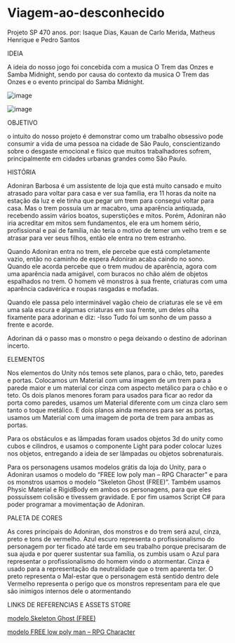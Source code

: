 # Viagem-ao-desconhecido
Projeto SP 470 anos.
por: Isaque Dias, Kauan de Carlo Merida, Matheus Henrique e Pedro Santos

IDEIA

A ideia do nosso jogo foi concebida com a musica O Trem das Onzes e Samba Midnight, sendo por causa do contexto da musica O Trem das Onzes e o evento principal do Samba Midnight.

![image](https://github.com/user-attachments/assets/665e4b37-cf8b-4e63-bb22-e6ca4b3466f3)

![image](https://github.com/user-attachments/assets/ee19c53b-0a00-4edf-bbc7-741cdec630e2)

OBJETIVO

o intuito do nosso projeto é demonstrar como um trabalho obsessivo pode consumir a vida de uma pessoa na cidade de São Paulo, conscientizando sobre o desgaste emocional e físico que muitos trabalhadores sofrem, principalmente em cidades urbanas grandes como São Paulo.

HISTÓRIA

Adoniran Barbosa é um assistente de loja que está muito cansado e muito atrasado para voltar para casa e ver sua família, era 11 horas da noite na estação da luz e ele tinha que pegar um trem para consegui voltar para casa. Mas o trem possuía um ar macabro, uma aparência antiquada, recebendo assim vários boatos, superstições e mitos. Porém, Adoniran não iria acreditar em mitos sem fundamentos, ele era um homem sério, profissional e pai de família, não teria o motivo de temer um velho trem e se atrasar para ver seus filhos, então ele entra no trem estranho.

Quando Adoniran entra no trem, ele percebe que está completamente vazio, então no caminho de espera Adoniran acaba caindo no sono. Quando ele acorda percebe que o trem mudou de aparência, agora com uma aparência nada amigável, com buracos no chão além de objetos espalhados no trem. O homem vê monstros à sua frente, criaturas com uma aparência cadavérica e roupas rasgadas e mofadas. 

Quando ele passa pelo interminável vagão cheio de criaturas ele se vê em uma sala escura e algumas criaturas em sua frente, um deles olha fixamente para adorinan e diz: -Isso Tudo foi um sonho de um passo a frente e acorde. 

Adorinan dá o passo mas o monstro o pega deixando o destino de adorinan incerto.

ELEMENTOS

Nos elementos do Unity nós temos sete planos, para o chão, teto, paredes e portas. Colocamos um Material com uma imagem de um trem para a parede maior e um material cor cinza com aspecto metálico para o chão e o teto. Os dois planos menores foram para usados para ficar ao redor da porta como paredes, usamos um Material diferente com um cinza claro sem tanto o toque metálico. E dois planos ainda menores para ser as portas, usamos um Material com uma imagem de porta de trem para ambas as portas.

Para os obstáculos e as lâmpadas foram usados objetos 3d do unity como cubos e cilindros, e usamos o componente Light para poder colocar luzes nos objetos, entregando a ideia de ser lâmpadas ou objetos sobrenaturais.

Para os personagens usamos modelos grátis da loja do Unity, para o Adoniran usamos o modelo do “FREE low poly man – RPG Character” e para os monstros usamos o modelo “Skeleton Ghost (FREE)”. Também usamos Physic Material e RigidBody em ambos os personagens, para que eles possuíssem colisão e tivessem gravidade. E por fim usamos Script C# para poder programar a movimentação de Adoniran.

PALETA DE CORES

As cores principais do Adoniran, dos monstros e do trem será azul, cinza, preto e tons de vermelho.
Azul escuro representa o profissionalismo do personagem por ter ficado até tarde em seu trabalho porque precisaram de sua ajuda e por querer sustentar sua família, os zumbis usam o Azul para representar o profissionalismo do homem vindo o atormentar. Cinza é usado para a representação da neutralidade que o trem aparenta ter. O preto representa o Mal-estar que o personagem está sentido dentro dele Vermelho representa o perigo que os monstros representam para ele que são inimigos internos dele o atormentando

LINKS DE REFERENCIAS E ASSETS STORE

[modelo Skeleton Ghost (FREE)](https://assetstore.unity.com/packages/3d/characters/creatures/skeleton-ghost-free-226070)

[modelo FREE low poly man – RPG Character](https://assetstore.unity.com/packages/3d/characters/humanoids/fantasy/free-low-poly-human-rpg-character-219979)

